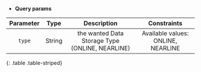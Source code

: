 * **Query params**

| Parameter | Type | Description | Constraints |  
| :-------: | :--: | :---------: | :---------: |  
| `type` | String | the wanted Data Storage Type (ONLINE, NEARLINE) | Available values: ONLINE, NEARLINE |  
{: .table .table-striped}
